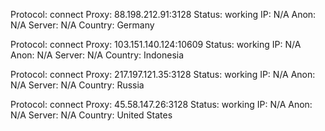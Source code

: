 Protocol: connect
Proxy: 88.198.212.91:3128
Status: working
IP: N/A
Anon: N/A
Server: N/A
Country: Germany

Protocol: connect
Proxy: 103.151.140.124:10609
Status: working
IP: N/A
Anon: N/A
Server: N/A
Country: Indonesia

Protocol: connect
Proxy: 217.197.121.35:3128
Status: working
IP: N/A
Anon: N/A
Server: N/A
Country: Russia

Protocol: connect
Proxy: 45.58.147.26:3128
Status: working
IP: N/A
Anon: N/A
Server: N/A
Country: United States

